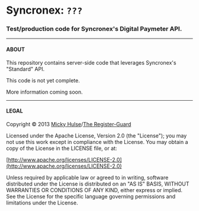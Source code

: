 # Syncronex: `???`

### Test/production code for Syncronex's Digital Paymeter API.

---

#### ABOUT

This repository contains server-side code that leverages Syncronex's "Standard" API.

This code is not yet complete.

More information coming soon.

---

#### LEGAL

Copyright &copy; 2013 [Micky Hulse](http://site.com)/[The Register-Guard](http://foo.com)

Licensed under the Apache License, Version 2.0 (the "License"); you may not use this work except in compliance with the License. You may obtain a copy of the License in the LICENSE file, or at:

[http://www.apache.org/licenses/LICENSE-2.0](http://www.apache.org/licenses/LICENSE-2.0)

Unless required by applicable law or agreed to in writing, software distributed under the License is distributed on an "AS IS" BASIS, WITHOUT WARRANTIES OR CONDITIONS OF ANY KIND, either express or implied. See the License for the specific language governing permissions and limitations under the License.
